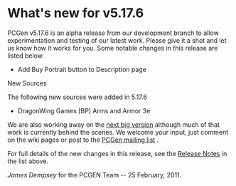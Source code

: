 What's new for v5.17.6
======================

PCGen v5.17.6 is an alpha release from our development branch to allow
experimentation and testing of our latest work. Please give it a shot
and let us know how it works for you.
Some notable changes in this release are listed below.

* Add Buy Portrait button to Description page

New Sources

The following new sources were added in 5.17.6

* DragonWing Games [BP] Arms and Armor 3e

We are also working away on the
[next big version](http://wiki.pcgen.org/index.php?title=Release_6.0.x) although
much of that work is currently behind the scenes. We welcome your input,
just comment on the wiki pages or post to the
[PCGen mailing list](http://games.groups.yahoo.com/group/pcgen/)
.

For full details of the new changes in this release, see the
[Release Notes](http://sourceforge.net/projects/pcgen/files/PCGen%20Unstable/5.17.6%20Alpha/pcgen-release-notes-5176.html/download) in the list above.

*James Dempsey* for the PCGEN Team -- 25 February, 2011.
